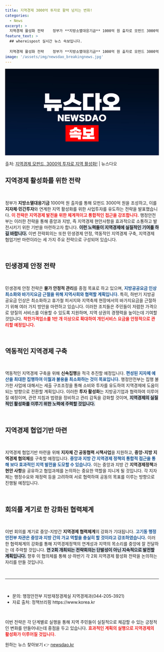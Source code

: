 ```yaml
---
title: 지역경제 3000억 투자로 활력 넘치는 변화!
categories:
  - News
excerpt: >
  지역경제 활성화 전략    정부가 **지방소멸대응기금** 1000억 원 출자로 모펀드 3000억 원을 조성하…
feature_text: >
  ## whereispost 실시간 뉴스 속보입니다.

  지역경제 활성화 전략    정부가 **지방소멸대응기금** 1000억 원 출자로 모펀드 3000억 원을 조성하…
image: '/assets/img/newsdao_breakingnews.jpg'
---
```


![뉴스다오 속보](/assets/img/newsdao_breakingnews.jpg)

<p>출처: <a href="https://newsdao.kr/4745" rel="dofollow">지역경제 모펀드, 3000억 투자로 지역 활성화!</a> | 뉴스다오</p>

<h2 data-ke-size="size26">지역경제 활성화를 위한 전략</h2>

<p data-ke-size="size16">&nbsp;</p>

정부가 **지방소멸대응기금** 1000억 원 출자를 통해 모펀드 3000억 원을 조성하고, 이를 **지자체·민간투자**와 연계한 지역 활성화를 위한 사업투자를 유도하는 전략을 발표했습니다. <b><span style="color: #ee2323;">이 전략은 지역경제 발전을 위한 체계적이고 통합적인 접근을 강조합니다.</span></b> 행정안전부는 이러한 전략을 통해 중앙과 지방, 즉 지역경제 현안사항을 효과적으로 소통하고 발전시키기 위한 기반을 마련하고자 합니다. <b><span style="background-color: #21538527;">이런 노력들이 지역경제에 실질적인 기여를 하길 바랍니다.</span></b> 이번 전략회의는 또한 민생경제 안정, 역동적인 지역경제 구축, 지역경제 협업기반 마련이라는 세 가지 주요 전략으로 구성되어 있습니다.

<p data-ke-size="size16">&nbsp;</p>

<h2 data-ke-size="size26">민생경제 안정 전략</h2>

<p data-ke-size="size16">&nbsp;</p>

민생경제 안정 전략은 **물가 안정적 관리**를 중점 목표로 하고 있으며, <b><span style="color: #1a5490;">지방공공요금 인상 최소화와 바가지요금 근절을 위해 지역사회와 협력할 계획입니다.</span></b> 특히, 하반기 지방공공요금 인상은 최소화하고 휴가철 피서지와 지역축제 현장에서의 바가지요금을 근절하기 위해 여러 가지 방안을 마련하고 있습니다. 이러한 조치들은 주민들이 저렴한 가격으로 양질의 서비스를 이용할 수 있도록 지원하며, 지역 상권의 경쟁력을 높이는데 기여할 것입니다. <b><span style="color: #ee2323;">착한가격업소를 1만 개 이상으로 확대하여 개인서비스 요금을 안정적으로 관리할 예정입니다.</span></b>

<p data-ke-size="size16">&nbsp;</p>

<h2 data-ke-size="size26">역동적인 지역경제 구축</h2>

<p data-ke-size="size16">&nbsp;</p>

역동적인 지역경제 구축을 위해 **신속집행**을 적극 추진할 예정입니다. <b><span style="color: #1a5490;">편성된 지자체 예산을 최대한 집행하여 이월과 불용을 최소화하는 것이 목표입니다.</span></b> 행정안전부는 집행 불가한 사업에 대해서는 세출 구조조정을 통해 소비와 투자를 유도하여 지역경제에 도움이 되는 방향으로 전환할 계획입니다. 이러한 **투자 활성화**는 지방공기업과 협력하여 이루어질 예정이며, 관련 지침과 법령을 정비하고 관리 감독을 강화할 것이며, <b><span style="background-color: #21538527;">지역경제의 실질적인 활성화를 이루기 위한 노력에 주력할 것입니다.</span></b>

<p data-ke-size="size16">&nbsp;</p>

<h2 data-ke-size="size26">지역경제 협업기반 마련</h2>

<p data-ke-size="size16">&nbsp;</p>

지역경제 협업기반 마련을 위해 **지자체 간 공동협력 시책사업**을 지원하고, **중앙-지방 지역경제 협의체**를 구축할 예정입니다. <b><span style="color: #1a5490;">중앙과 지방 간 지역경제 정책의 통합적 접근을 통해 보다 효과적인 지역 발전을 도모할 수 있습니다.</span></b> 이는 중앙과 지방 간 **지역경제정책**과 **현안 사항**을 공유하고 협업과제를 논의하는 중요한 역할을 지니게 될 것입니다. 각 지자체는 행정수요와 재정력 등을 고려하여 서로 협력하여 공동의 목표를 이루는 방향으로 진행될 예정입니다.

<p data-ke-size="size16">&nbsp;</p>

<h2 data-ke-size="size26">회의를 계기로 한 강화된 협력체계</h2>

<p data-ke-size="size16">&nbsp;</p>

이번 회의를 계기로 중앙-지방간 **지역경제 협력체계**의 강화가 기대됩니다. <b><span style="color: #1a5490;">고기동 행정안전부 차관은 중앙과 지방 간의 가교 역할을 충실히 할 것이라고 강조하였습니다.</span></b> 이러한 협력체계의 강화를 통해 지역경제정책의 연계성과 지역의 목소리를 중앙에 잘 전달하는 데 주력할 것입니다. <b><span style="background-color: #21538527;">연 2회 개최되는 전략회의는 단발성이 아닌 지속적으로 발전할 계획입니다.</span></b> 향후 이 협의체를 통해 상·하반기 각 2회 지역경제 활성화 전략을 논의하는 자리를 만들 것입니다.

<p data-ke-size="size16">&nbsp;</p>

<hr>

<p data-ke-size="size16">&nbsp;</p>

<ul>
<li>문의: 행정안전부 지방재정경제실 지역경제과(044-205-3921)</li>
<li>자료 출처: 정책브리핑 https://www.korea.kr</li>
</ul> 

<p data-ke-size="size16">&nbsp;</p>

이번 전략은 각 단계별로 실행을 통해 지역 주민들이 실질적으로 체감할 수 있는 긍정적인 변화를 만들어내는데 중점을 두고 있습니다. <b><span style="color: #ee2323;">효과적인 계획의 실행으로 지역경제의 활성화가 이루어질 것입니다.</span></b> 

원하는 뉴스 찾아보기 👉 <a href="https://newsdao.kr" rel="dofollow">newsdao.kr</a>


